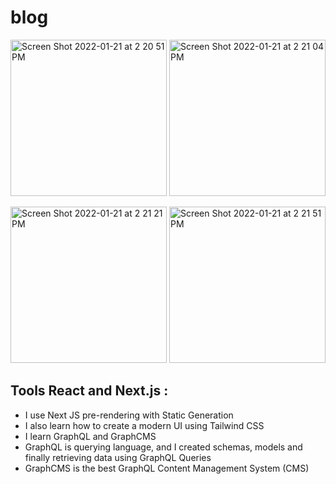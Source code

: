 # blog
<p>
<img width="250" alt="Screen Shot 2022-01-21 at 2 20 51 PM" src="https://user-images.githubusercontent.com/87446059/150590998-ac8d008f-52b9-4a3a-9091-b9e5d8a28a77.png">
<img width="250" alt="Screen Shot 2022-01-21 at 2 21 04 PM" src="https://user-images.githubusercontent.com/87446059/150591001-2990f75a-bc63-4753-89fe-e9f6fef2efad.png">
</p>
<p>
<img width="250" alt="Screen Shot 2022-01-21 at 2 21 21 PM" src="https://user-images.githubusercontent.com/87446059/150591005-d3b1a7c3-9951-4440-b072-e80fc04596fa.png">
<img width="250" alt="Screen Shot 2022-01-21 at 2 21 51 PM" src="https://user-images.githubusercontent.com/87446059/150591012-436eba06-8dd8-43b4-bbc6-67484a9ad046.png">
</p>

## Tools React and Next.js : 
- I use Next JS pre-rendering with Static Generation 
- I also learn how to create a modern UI using Tailwind CSS
- I learn GraphQL and GraphCMS
- GraphQL is querying language, and I created schemas, models and finally retrieving data using GraphQL Queries
- GraphCMS is the best GraphQL Content Management System (CMS)
